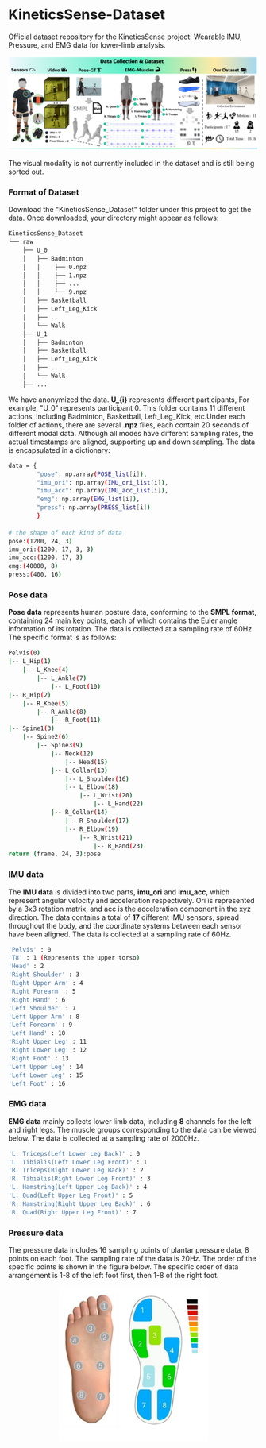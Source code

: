 # KineticsSense-Dataset
Official dataset repository for the KineticsSense project: Wearable IMU, Pressure, and EMG data for lower-limb analysis.

<p align="center">
  <img src="pic/dataset.png" alt="pressure data">
</p>

The visual modality is not currently included in the dataset and is still being sorted out.

### Format of Dataset
Download the "KineticsSense_Dataset" folder under this project to get the data. Once downloaded, your directory might appear as follows:
```bash
KineticsSense_Dataset
└── raw
    ├── U_0
    │   ├── Badminton
    │   │    ├── 0.npz
    │   │    ├── 1.npz
    │   │    ├── ...
    │   │    └── 9.npz
    │   ├── Basketball
    │   ├── Left_Leg_Kick
    │   ├── ...
    │   └── Walk
    ├── U_1
    │   ├── Badminton
    │   ├── Basketball
    │   ├── Left_Leg_Kick
    │   ├── ...
    │   └── Walk
    ├── ...
```

We have anonymized the data. **U_{i}** represents different participants, For example, "U_0" represents participant 0. This folder contains 11 different actions, including Badminton, Basketball, Left_Leg_Kick, etc.Under each folder of actions, there are several **.npz** files, each contain 20 seconds of different modal data. Although all modes have different sampling rates, the actual timestamps are aligned, supporting up and down sampling. The data is encapsulated in a dictionary:
```bash
data = {
        "pose": np.array(POSE_list[i]),
        "imu_ori": np.array(IMU_ori_list[i]),
        "imu_acc": np.array(IMU_acc_list[i]),
        "emg": np.array(EMG_list[i]),
        "press": np.array(PRESS_list[i])
        }

# the shape of each kind of data
pose:(1200, 24, 3)
imu_ori:(1200, 17, 3, 3)
imu_acc:(1200, 17, 3)
emg:(40000, 8)
press:(400, 16)
```

### Pose data
**Pose data** represents human posture data, conforming to the **SMPL format**, containing 24 main key points, each of which contains the Euler angle information of its rotation. The data is collected at a sampling rate of 60Hz. The specific format is as follows:
```bash
Pelvis(0)
|-- L_Hip(1)
    |-- L_Knee(4)
        |-- L_Ankle(7)
            |-- L_Foot(10)
|-- R_Hip(2)
    |-- R_Knee(5)
        |-- R_Ankle(8)
            |-- R_Foot(11)
|-- Spine1(3)
    |-- Spine2(6)
        |-- Spine3(9)
            |-- Neck(12)
                |-- Head(15)
            |-- L_Collar(13)
                |-- L_Shoulder(16)
                |-- L_Elbow(18)
                    |-- L_Wrist(20)
                        |-- L_Hand(22)
            |-- R_Collar(14)
                |-- R_Shoulder(17)
                |-- R_Elbow(19)
                    |-- R_Wrist(21)
                        |-- R_Hand(23)
return (frame, 24, 3):pose
```
### IMU data
The **IMU data** is divided into two parts, **imu_ori** and **imu_acc**, which represent angular velocity and acceleration respectively. Ori is represented by a 3x3 rotation matrix, and acc is the acceleration component in the xyz direction. The data contains a total of **17** different IMU sensors, spread throughout the body, and the coordinate systems between each sensor have been aligned. The data is collected at a sampling rate of 60Hz.
```bash
'Pelvis' : 0
'T8' : 1 (Represents the upper torso)
'Head' : 2
'Right Shoulder' : 3
'Right Upper Arm' : 4
'Right Forearm' : 5
'Right Hand' : 6
'Left Shoulder' : 7
'Left Upper Arm' : 8
'Left Forearm' : 9
'Left Hand' : 10
'Right Upper Leg' : 11
'Right Lower Leg' : 12
'Right Foot' : 13
'Left Upper Leg' : 14
'Left Lower Leg' : 15
'Left Foot' : 16
```

### EMG data
**EMG data** mainly collects lower limb data, including **8** channels for the left and right legs. The muscle groups corresponding to the data can be viewed below. The data is collected at a sampling rate of 2000Hz.
```bash
'L. Triceps(Left Lower Leg Back)' : 0
'L. Tibialis(Left Lower Leg Front)' : 1
'R. Triceps(Right Lower Leg Back)' : 2
'R. Tibialis(Right Lower Leg Front)' : 3
'L. Hamstring(Left Upper Leg Back)' : 4
'L. Quad(Left Upper Leg Front)' : 5
'R. Hamstring(Right Upper Leg Back)' : 6
'R. Quad(Right Upper Leg Front)' : 7
```

### Pressure data
The pressure data includes 16 sampling points of plantar pressure data, 8 points on each foot. The sampling rate of the data is 20Hz. The order of the specific points is shown in the figure below. The specific order of data arrangement is 1-8 of the left foot first, then 1-8 of the right foot.

<p align="center">
  <img src="pic/pressure.png" alt="pressure data" width="300">
</p>

